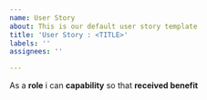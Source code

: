 ```yaml
---
name: User Story
about: This is our default user story template
title: 'User Story : <TITLE>'
labels: ''
assignees: ''

---
```


As a **role** i can **capability** so that **received benefit**
